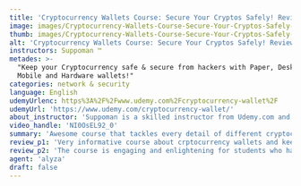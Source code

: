 ```yaml
---
title: 'Cryptocurrency Wallets Course: Secure Your Cryptos Safely! Review'
image: images/Cryptocurrency-Wallets-Course-Secure-Your-Cryptos-Safely-Review.jpeg
thumb: images/Cryptocurrency-Wallets-Course-Secure-Your-Cryptos-Safely-Review.jpeg
alt: 'Cryptocurrency Wallets Course: Secure Your Cryptos Safely! Review'
instructors: Suppoman ™
metades: >-
  "Keep your Cryptocurrency safe & secure from hackers with Paper, Desktop,
  Mobile and Hardware wallets!"
categories: network & security
language: English
udemyUrlenc: https%3A%2F%2Fwww.udemy.com%2Fcryptocurrency-wallet%2F
udemyUrl: 'https://www.udemy.com/cryptocurrency-wallet/'
about_instructor: 'Suppoman is a skilled instructor from Udemy.com and teaches his students in a precise and compelling way. He offers courses that specializes in cryptocurrency, social media marketing, online advertising and teaching. He thoroughly teaches his students the things he is experienced with by step by step tutorials that are super simple to follow and enact. He offers courses that his students will be able to enjoy and learn at the same time.'
video_handle: 'NI0OsEL92_0'
summary: 'Awesome course that tackles every detail of different cryptocurrency wallets, tutorials for setting up wallets, using them and keeping the stored cryptocurrency secured from attackers.'
review_p1: 'Very informative course about crptocurrency wallets and keeping different cryptocurency secure in these wallets. The course is detailed as it described the four main cryptocurrency wallets to the students. The students get to know the differences of every cryptocurrency wallets, their pros and cons, and their benefits as well as their risks.'
review_p2: 'The course is engaging and enlightening for students who has no basic knowledge about cryptocurrency wallets as the instructor also discussed step by step instruction on setting up cyprocurrency wallets and how these wallets work. Furthermore, the instructor showed the step by step procedure on transferring cryptocurrency in these wallets and usuing them. Overall, the course is enjoyable, straightforward and surely the students gained knowledge beyond what they expected.'
agent: 'alyza'
draft: false
---
```


